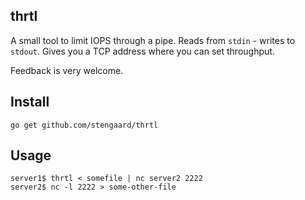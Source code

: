 ## thrtl
A small tool to limit IOPS through a pipe. Reads from `stdin` - writes to `stdout`. 
Gives you a TCP address where you can set throughput.

Feedback is very welcome.

## Install 
    go get github.com/stengaard/thrtl

## Usage 


    server1$ thrtl < somefile | nc server2 2222
    server2$ nc -l 2222 > some-other-file

